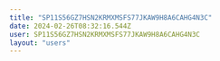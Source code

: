 ```yaml
---
title: "SP11S56GZ7HSN2KRMXMSFS77JKAW9H8A6CAHG4N3C"
date: 2024-02-26T08:32:16.544Z
user: SP11S56GZ7HSN2KRMXMSFS77JKAW9H8A6CAHG4N3C
layout: "users"
---
```

    